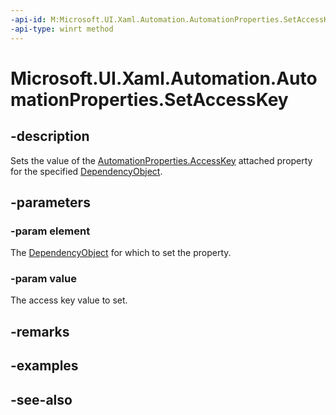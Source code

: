 ```yaml
---
-api-id: M:Microsoft.UI.Xaml.Automation.AutomationProperties.SetAccessKey(Microsoft.UI.Xaml.DependencyObject,System.String)
-api-type: winrt method
---
```


<!-- Method syntax
public void SetAccessKey(Windows.UI.Xaml.DependencyObject element, System.String value)
-->

# Microsoft.UI.Xaml.Automation.AutomationProperties.SetAccessKey

## -description
Sets the value of the [AutomationProperties.AccessKey](/uwp/api/microsoft.ui.xaml.automation.automationproperties#xaml-attached-properties) attached property for the specified [DependencyObject](../microsoft.ui.xaml/dependencyobject.md).

## -parameters
### -param element
The [DependencyObject](../microsoft.ui.xaml/dependencyobject.md) for which to set the property.

### -param value
The access key value to set.

## -remarks

## -examples

## -see-also
